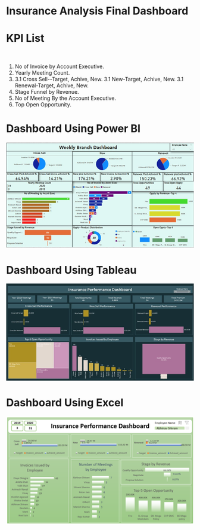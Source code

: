 # Insurance Analysis Final Dashboard

# KPI List
 
1. No of Invoice by Account Executive.
2. Yearly Meeting Count.
3. 3.1 Cross Sell--Target, Achive, New. 3.1 New-Target, Achive, New. 3.1 Renewal-Target, Achive, New.
4. Stage Funnel by Revenue.
5. No of Meeting By the Account Executive.
6. Top Open Opportunity.


# Dashboard Using Power BI

![Insurance Analysis (Power BI Dashboard)](https://raw.githubusercontent.com/SidK29/Data-Analysis-ExcelR/refs/heads/main/Insurance%20Analysis%20(Power%20BI%20Dashboard)/Insurance_Analysis(PowerBi).jpg)




# Dashboard Using Tableau
![Insurance Analysis (Tableau Dashboard)](https://github.com/SidK29/Data-Analysis-ExcelR/blob/main/Insurance%20Analysis%20(Tableau%20Dashboard)/Insurance%20Analysis(Tableau%20Dashboard).jpg?raw=true)



# Dashboard Using Excel
![Insurance Analysis (Excel Dashboard)](https://github.com/SidK29/Data-Analysis-ExcelR/blob/main/Insurance%20Analysis%20(Excel%20Dashboard)/Insurance%20Analysis%20(Excel%20Dashboard).png?raw=true)
